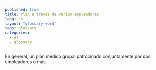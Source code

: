 ```yaml
---
published: true
title: Plan a través de varios empleadores
lang: es
layout: "glossary-word"
tags: glossary
categories:
  - es
  - glossary
---
```


En general, un plan médico grupal patrocinado conjuntamente por dos empleadores o más.
